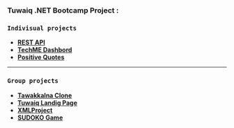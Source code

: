 ###  Tuwaiq .NET Bootcamp Project :



### `Indivisual projects`

- **[REST API](https://github.com/Rahaf-Alqhtani/API)**
- **[TechME Dashbord](https://github.com/Rahaf-Alqhtani/Project04_Auth_CRUD_ASP.NET)**
- **[Positive Quotes](https://github.com/Rahaf-Alqhtani/FinalProject)**

---

### `Group projects`

- **[Tawakkalna Clone](https://github.com/Tawakkalna-Clone)**
- **[Tuwaiq Landig Page](https://github.com/Tuwaiq-Landing-Page)**
- **[XMLProject](https://github.com/Rahaf-Alqhtani/Xml-Project)**
- **[SUDOKO Game](https://github.com/Rahaf-Alqhtani/Sudoku)**





